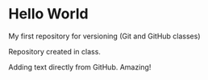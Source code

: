 # Hello World
 My first repository for versioning (Git and GitHub classes)

 Repository created in class.
 
 Adding text directly from GitHub. Amazing!
